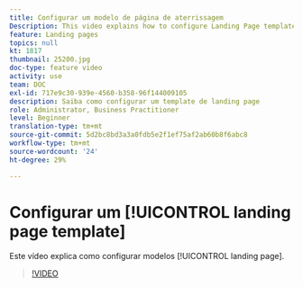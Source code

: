 ```yaml
---
title: Configurar um modelo de página de aterrissagem
Description: This video explains how to configure Landing Page templates in Adobe Campaign Standard.
feature: Landing pages
topics: null
kt: 1817
thumbnail: 25200.jpg
doc-type: feature video
activity: use
team: DOC
exl-id: 717e9c30-939e-4560-b358-96f144009105
description: Saiba como configurar um template de landing page
role: Administrator, Business Practitioner
level: Beginner
translation-type: tm+mt
source-git-commit: 5d2bc8bd3a3a0fdb5e2f1ef75af2ab60b8f6abc8
workflow-type: tm+mt
source-wordcount: '24'
ht-degree: 29%

---
```


# Configurar um [!UICONTROL landing page template]

Este vídeo explica como configurar modelos [!UICONTROL landing page].

>[!VIDEO](https://video.tv.adobe.com/v/25200/?quality=12)
